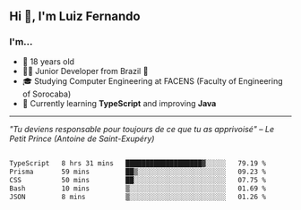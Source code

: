 <h2>Hi 👋, I'm Luiz Fernando</h2>

### I'm...
* 🤟 18 years old
* 👨‍💻 Junior Developer from Brazil 💚
* 🎓 Studying Computer Engineering at FACENS (Faculty of Engineering of Sorocaba)
* 🔭 Currently learning **TypeScript** and improving **Java**

---

_"Tu deviens responsable pour toujours de ce que tu as apprivoisé" – Le Petit Prince (Antoine de Saint-Exupéry)_

##

<!--START_SECTION:waka-->

```txt
TypeScript   8 hrs 31 mins   ███████████████████▓░░░░░   79.19 %
Prisma       59 mins         ██▒░░░░░░░░░░░░░░░░░░░░░░   09.23 %
CSS          50 mins         ██░░░░░░░░░░░░░░░░░░░░░░░   07.75 %
Bash         10 mins         ▒░░░░░░░░░░░░░░░░░░░░░░░░   01.69 %
JSON         8 mins          ▒░░░░░░░░░░░░░░░░░░░░░░░░   01.26 %
```

<!--END_SECTION:waka-->
